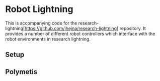# Robot Lightning

This is accompanying code for the research-lightning[https://github.com/jhejna/research-lightning] repository. It provides a number of different robot controllers which interface with the robot environments in research lightning.


## Setup


## Polymetis
